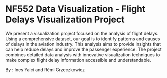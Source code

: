 # NF552 Data Visualization - Flight Delays Visualization Project

We present a visualization project focused on the analysis of flight delays. Using a comprehensive dataset, our goal is to identify patterns and causes of delays in the aviation industry. This analysis aims to provide insights that can help reduce delays and improve the passenger experience. The project combines detailed data analysis with innovative visualization techniques to make complex flight delay information accessible and understandable.

By :
Ines Yaici and Rémi Grzeczkowicz
